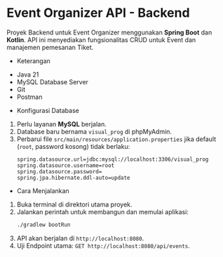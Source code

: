 # Event Organizer API - Backend

Proyek Backend untuk Event Organizer menggunakan **Spring Boot** dan **Kotlin**. API ini menyediakan fungsionalitas CRUD untuk Event dan manajemen pemesanan Tiket.

- Keterangan

* Java 21
* MySQL Database Server 
* Git
* Postman 

- Konfigurasi Database

1.  Perlu layanan **MySQL** berjalan.
2.  Database baru bernama `visual_prog` di phpMyAdmin.
3.  Perbarui file `src/main/resources/application.properties` jika  default (`root`, password kosong) tidak berlaku:
    ```properties
    spring.datasource.url=jdbc:mysql://localhost:3306/visual_prog
    spring.datasource.username=root
    spring.datasource.password=
    spring.jpa.hibernate.ddl-auto=update
    ```

- Cara Menjalankan

1.  Buka terminal di direktori utama proyek.
2.  Jalankan perintah untuk membangun dan memulai aplikasi:
    ```bash
    ./gradlew bootRun
    ```
3.  API akan berjalan di `http://localhost:8080`.
4.  Uji Endpoint utama: `GET http://localhost:8080/api/events`.
